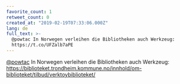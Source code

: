 ```yaml
---
favorite_count: 1
retweet_count: 0
created_at: "2019-02-19T07:33:06.000Z"
lang: de
full_text: >-
  @powtac In Norwegen verleihen die Bibliotheken auch Werkzeug:
  https://t.co/UFZalb7aPE
---
```


[@powtac](https://twitter.com/powtac) In Norwegen verleihen die Bibliotheken
auch Werkzeug:
<https://biblioteket.trondheim.kommune.no/innhold/om-biblioteket/tilbud/verktoybiblioteket/>
